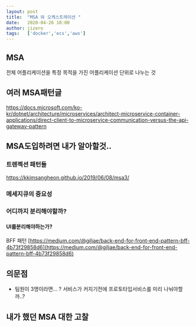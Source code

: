```yaml
---
layout: post
title:  "MSA 와 오케스트레이션 "
date:   2020-04-26 10:00
author: jizero
tags:	['docker','ecs','aws']
---
```


## MSA 
전체 어플리케이션을 특정 목적을 가진 어플리케이션 단위로 나누는 것

## 여러 MSA패턴글

[https://docs.microsoft.com/ko-kr/dotnet/architecture/microservices/architect-microservice-container-applications/direct-client-to-microservice-communication-versus-the-api-gateway-pattern
](https://docs.microsoft.com/ko-kr/dotnet/architecture/microservices/architect-microservice-container-applications/direct-client-to-microservice-communication-versus-the-api-gateway-pattern
)

## MSA도입하려면 내가 알아할것..

### 트렌젝션 패턴들
https://kkimsangheon.github.io/2019/06/08/msa3/

### 메세지큐의 중요성

### 어디까지 분리해야할까?

#### UI를분리해야하는가?
BFF 패턴
[https://medium.com/@giljae/back-end-for-front-end-pattern-bff-4b73f29858d6](https://medium.com/@giljae/back-end-for-front-end-pattern-bff-4b73f29858d6)




## 의문점
- 팀원이 3명이라면... ?  서비스가 커지기전에 프로토타입서비스를 미리 나눠야할까..?  


## 내가 했던 MSA 대한 고찰




